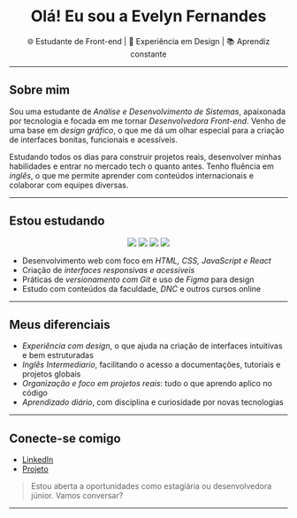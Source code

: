 <h1 align="center">Olá! Eu sou a Evelyn Fernandes</h1>

<p align="center">
  🌐 Estudante de Front-end | 🎨 Experiência em Design | 📚 Aprendiz constante
</p>

---

## Sobre mim

Sou uma estudante de *Análise e Desenvolvimento de Sistemas*, apaixonada por tecnologia e focada em me tornar *Desenvolvedora Front-end*. Venho de uma base em *design gráfico*, o que me dá um olhar especial para a criação de interfaces bonitas, funcionais e acessíveis.

Estudando todos os dias para construir projetos reais, desenvolver minhas habilidades e entrar no mercado tech o quanto antes. Tenho fluência em *inglês*, o que me permite aprender com conteúdos internacionais e colaborar com equipes diversas.

---

## Estou estudando

<div align="center">
  <img src="https://img.shields.io/badge/HTML5-E34F26?style=for-the-badge&logo=html5&logoColor=white"/>
  <img src="https://img.shields.io/badge/CSS3-1572B6?style=for-the-badge&logo=css3&logoColor=white"/>
  <img src="https://img.shields.io/badge/JavaScript-F7DF1E?style=for-the-badge&logo=javascript&logoColor=black"/>
  <img src="https://img.shields.io/badge/React-20232A?style=for-the-badge&logo=react&logoColor=61DAFB"/>
</div>

- Desenvolvimento web com foco em *HTML, CSS, JavaScript e React*
- Criação de *interfaces responsivas e acessíveis*
- Práticas de *versionamento com Git* e uso de *Figma* para design
- Estudo com conteúdos da faculdade, *DNC* e outros cursos online

---

## Meus diferenciais

- *Experiência com design*, o que ajuda na criação de interfaces intuitivas e bem estruturadas
- *Inglês Intermediario*, facilitando o acesso a documentações, tutoriais e projetos globais
- *Organização e foco em projetos reais*: tudo o que aprendo aplico no código
- *Aprendizado diário*, com disciplina e curiosidade por novas tecnologias

---

## Conecte-se comigo

- [LinkedIn](https://www.linkedin.com/in/evelyn-fernandes16/)
- [Projeto](https://github.com/EvyDsf/TesteInstrumentos)

> Estou aberta a oportunidades como estagiária ou desenvolvedora júnior. Vamos conversar?

---

